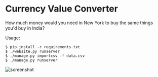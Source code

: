 # Currency Value Converter 

How much money would you need in New York to buy the same things you'd buy in India? 

Usage:

```
$ pip install -r requirements.txt
$ ./website.py runserver
$ ./manage.py importcsv -f data.csv
$ ./manage.py runserver
```

![screenshot](https://user-images.githubusercontent.com/19310512/37302258-072669bc-2651-11e8-972f-eea98d0ff77c.png)
